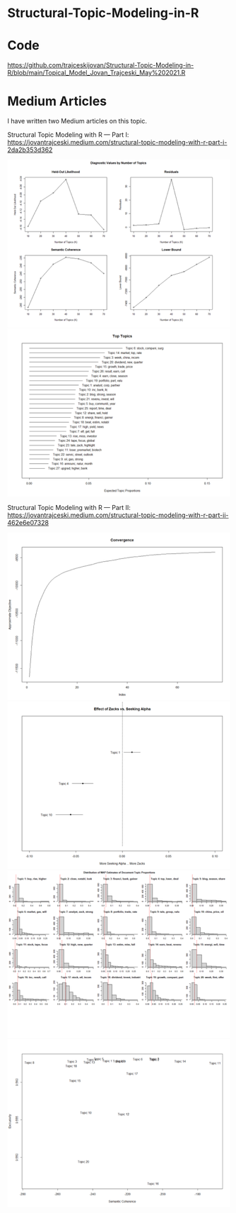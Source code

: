 # Structural-Topic-Modeling-in-R

# Code
https://github.com/trajceskijovan/Structural-Topic-Modeling-in-R/blob/main/Topical_Model_Jovan_Trajceski_May%202021.R

# Medium Articles
I have written two Medium articles on this topic.

Structural Topic Modeling with R — Part I:
https://jovantrajceski.medium.com/structural-topic-modeling-with-r-part-i-2da2b353d362

![](1.png)
![](2.png)

Structural Topic Modeling with R — Part II:
https://jovantrajceski.medium.com/structural-topic-modeling-with-r-part-ii-462e6e07328

![](3.png)
![](4.png)
![](5.png)
![](6.png)
